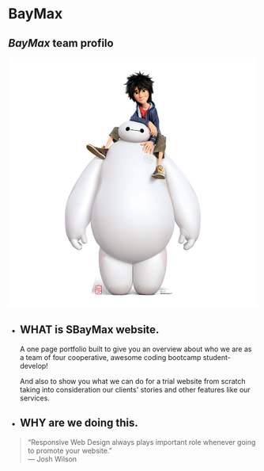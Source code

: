 # BayMax
## *BayMax* team profilo
![alt](https://github.com/FACG2/BayMax/blob/master/big-hero-6.jpg?raw=true)

* ## WHAT is SBayMax website.
  A one page portfolio built to give you an overview about who we are as a team of four cooperative, awesome coding bootcamp student-develop!

  And also to show you what we can do for a trial website from scratch taking into consideration our clients' stories and other features like our services.

* ## WHY are we doing this.
>“Responsive Web Design always plays important role whenever going to promote your website.”  
― Josh Wilson
